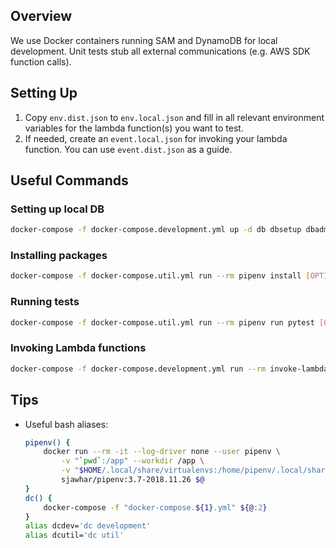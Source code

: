 ## Overview
We use Docker containers running SAM and DynamoDB for local development. Unit tests stub all external communications (e.g. AWS SDK function calls).

## Setting Up
1. Copy `env.dist.json` to `env.local.json` and fill in all relevant environment variables for the lambda function(s) you want to test.
2. If needed, create an `event.local.json` for invoking your lambda function. You can use `event.dist.json` as a guide.

## Useful Commands
### Setting up local DB
```bash
docker-compose -f docker-compose.development.yml up -d db dbsetup dbadmin
```

### Installing packages
```bash
docker-compose -f docker-compose.util.yml run --rm pipenv install [OPTIONS]
```

### Running tests
```bash
docker-compose -f docker-compose.util.yml run --rm pipenv run pytest [OPTIONS]
```

### Invoking Lambda functions
```bash
docker-compose -f docker-compose.development.yml run --rm invoke-lambda $EVENT_FILE $FUNCTION_NAME
```

## Tips
* Useful bash aliases:
    ```bash
    pipenv() {
        docker run --rm -it --log-driver none --user pipenv \
            -v "`pwd`:/app" --workdir /app \
            -v "$HOME/.local/share/virtualenvs:/home/pipenv/.local/share/virtualenvs" \
            sjawhar/pipenv:3.7-2018.11.26 $@
    }
    dc() {
        docker-compose -f "docker-compose.${1}.yml" ${@:2}
    }
    alias dcdev='dc development'
    alias dcutil='dc util'
    ```